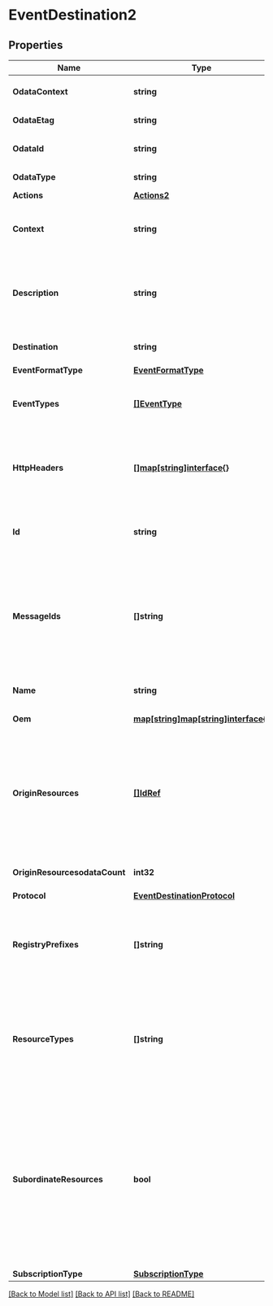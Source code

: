 # EventDestination2

## Properties
Name | Type | Description | Notes
------------ | ------------- | ------------- | -------------
**OdataContext** | **string** | The OData description of a payload. | [optional] 
**OdataEtag** | **string** | The current ETag of the resource. | [optional] 
**OdataId** | **string** | The unique identifier for a resource. | 
**OdataType** | **string** | The type of a resource. | 
**Actions** | [**Actions2**](Actions_2.md) |  | [optional] 
**Context** | **string** | A client-supplied string that is stored with the event destination subscription. | 
**Description** | **string** | Provides a description of this resource and is used for commonality  in the schema definitions. | [optional] 
**Destination** | **string** | The URI of the destination Event Service. | [optional] 
**EventFormatType** | [**EventFormatType**](EventFormatType.md) |  | [optional] 
**EventTypes** | [**[]EventType**](EventType.md) | This property contains the types of events that will be sent to the desination. | [optional] 
**HttpHeaders** | [**[]map[string]interface{}**](map[string]interface{}.md) | This is for setting HTTP headers, such as authorization information.  This object will be null on a GET. | [optional] 
**Id** | **string** | Uniquely identifies the resource within the collection of like resources. | 
**MessageIds** | **[]string** | A list of MessageIds that the service will only send.  If this property is absent or the array is empty, then Events with any MessageId will be sent to the subscriber. | [optional] 
**Name** | **string** | The name of the resource or array element. | 
**Oem** | [**map[string]map[string]interface{}**](map[string]interface{}.md) | Oem extension object. | [optional] 
**OriginResources** | [**[]IdRef**](idRef.md) | A list of resources for which the service will only send related events.  If this property is absent or the array is empty, then Events originating from any resource will be sent to the subscriber. | [optional] 
**OriginResourcesodataCount** | **int32** | The number of items in a collection. | [optional] 
**Protocol** | [**EventDestinationProtocol**](EventDestinationProtocol.md) |  | [optional] 
**RegistryPrefixes** | **[]string** | A list of the Prefixes for the Message Registries that contain the MessageIds that will be sent to this event destination. | [optional] 
**ResourceTypes** | **[]string** | A list of Resource Type values (Schema names) that correspond to the OriginOfCondition.  The version and full namespace should not be specified. | [optional] 
**SubordinateResources** | **bool** | By setting this to true and specifying OriginResources, this indicates the subscription will be for events from the OriginsResources specified and also all subordinate resources.  Note that resources associated via the Links section are not considered subordinate. | [optional] 
**SubscriptionType** | [**SubscriptionType**](SubscriptionType.md) |  | 

[[Back to Model list]](../README.md#documentation-for-models) [[Back to API list]](../README.md#documentation-for-api-endpoints) [[Back to README]](../README.md)


